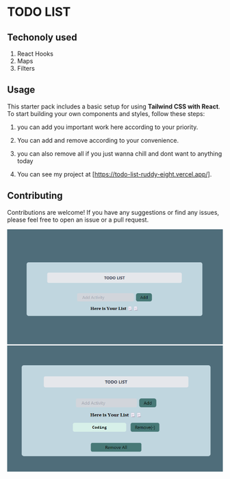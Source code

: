 # TODO LIST

## Techonoly used
1. React Hooks
2. Maps
3. Filters

## Usage

This starter pack includes a basic setup for using **Tailwind CSS with React**. To start building your own components and styles, follow these steps:

1. you can add you important work here according to your priority.

1. You can add and remove according to your convenience.

1. you can also remove all if you just wanna chill and dont want to anything today
1. You can see my project at [https://todo-list-ruddy-eight.vercel.app/].


## Contributing

Contributions are welcome! If you have any suggestions or find any issues, please feel free to open an issue or a pull request.

![BeforeTL Image](https://github.com/anushka1124/Todo_List/blob/main/beforeTL.png?raw=true)
![Image](https://github.com/anushka1124/Todo_List/blob/main/AfterTL.png?raw=true)

